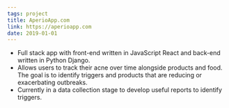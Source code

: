 ```yaml
---
tags: project
title: AperioApp.com
link: https://aperioapp.com
date: 2019-01-01
---
```


- Full stack app with front-end written in JavaScript React and back-end written in Python Django.
- Allows users to track their acne over time alongside products and food. The goal is to identify triggers and products that are reducing or exacerbating outbreaks.
- Currently in a data collection stage to develop useful reports to identify triggers.
